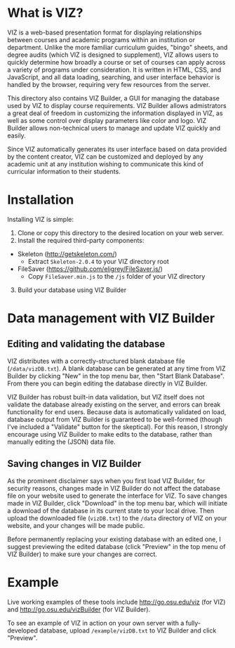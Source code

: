 # What is VIZ?

VIZ is a web-based presentation format for displaying relationships between courses and academic programs within an institution or department. Unlike the more familiar curriculum guides, "bingo" sheets, and degree audits (which VIZ is designed to supplement), VIZ allows users to quickly determine how broadly a course or set of courses can apply across a variety of programs under consideration. It is written in HTML, CSS, and JavaScript, and all data loading, searching, and user interface behavior is handled by the browser, requiring very few resources from the server.

This directory also contains VIZ Builder, a GUI for managing the database used by VIZ to display course requirements. VIZ Builder allows admistrators a great deal of freedom in customizing the information displayed in VIZ, as well as some control over display parameters like color and logo. VIZ Builder allows non-technical users to manage and update VIZ quickly and easily.

Since VIZ automatically generates its user interface based on data provided by the content creator, VIZ can be customized and deployed by any academic unit at any institution wishing to communicate this kind of curricular information to their students.

# Installation

Installing VIZ is simple:

1. Clone or copy this directory to the desired location on your web server.
2. Install the required third-party components:
  * Skeleton (http://getskeleton.com/)
    - Extract `Skeleton-2.0.4` to your VIZ directory root
  * FileSaver (https://github.com/eligrey/FileSaver.js/)
    - Copy `FileSaver.min.js` to the `/js` folder of your VIZ directory
3. Build your database using VIZ Builder

# Data management with VIZ Builder

## Editing and validating the database

VIZ distributes with a correctly-structured blank database file (`/data/vizDB.txt`). A blank database can be generated at any time from VIZ Builder by clicking "New" in the top menu bar, then "Start Blank Database". From there you can begin editing the database directly in VIZ Builder.

VIZ Builder has robust built-in data validation, but VIZ itself does not validate the database already existing on the server, and errors can break functionality for end users. Because data is automatically validated on load, database output from VIZ Builder is guaranteed to be well-formed (though I've included a "Validate" button for the skeptical). For this reason, I strongly encourage using VIZ Builder to make edits to the database, rather than manually editing the (JSON) data file.

## Saving changes in VIZ Builder

As the prominent disclaimer says when you first load VIZ Builder, for security reasons, changes made in VIZ Builder do not affect the database file on your website used to generate the interface for VIZ. To save changes made in VIZ Builder, click "Download" in the top menu bar, which will initiate a download of the database in its current state to your local drive. Then upload the downloaded file (`vizDB.txt`) to the `/data` directory of VIZ on your website, and your changes will be made public.

Before permanently replacing your existing database with an edited one, I suggest previewing the edited database (click "Preview" in the top menu of VIZ Builder) to make sure your changes are correct.

# Example

Live working examples of these tools include http://go.osu.edu/viz (for VIZ) and http://go.osu.edu/vizBuilder (for VIZ Builder).

To see an example of VIZ in action on your own server with a fully-developed database, upload `/example/vizDB.txt` to VIZ Builder and click "Preview".
